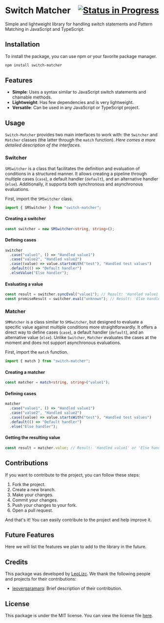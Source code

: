 # Switch Matcher <span style="float:right;">[![Status in Progress](https://img.shields.io/badge/Status-In%20progress-yellow.svg)](https://github.com/LeoLizc/switch-matcher)</span>

Simple and lightweight library for handling switch statements and Pattern Matching in JavaScript and TypeScript.

## Installation

To install the package, you can use npm or your favorite package manager.

```bash
npm install switch-matcher
```

## Features

- **Simple**: Uses a syntax similar to JavaScript switch statements and chainable methods.
- **Lightweight**: Has few dependencies and is very lightweight.
- **Versatile**: Can be used in any JavaScript or TypeScript project.

## Usage

`Switch-Matcher` provides two main interfaces to work with: the `Switcher` and `Matcher` classes (the latter through the `match` function).
_Here comes a more detailed description of the interfaces._

### Switcher

`SMSwitcher` is a class that facilitates the definition and evaluation of conditions in a structured manner. It allows creating a pipeline through multiple cases (`case`), a default handler (`default`), and an alternative handler (`else`). Additionally, it supports both synchronous and asynchronous evaluations.

First, import the `SMSwitcher` class.

```typescript
import { SMSwitcher } from "switch-matcher";
```

#### Creating a switcher

```typescript
const switcher = new SMSwitcher<string, string>();
```

#### Defining cases

```typescript
switcher
  .case("value1", () => "Handled value1")
  .case("value2", "Handled value2")
  .case((value) => value.startsWith("test"), "Handled test values")
  .default(() => "Default handler")
  .elseValue("Else handler");
```

#### Evaluating a value

```typescript
const result = switcher.syncEval("value1"); // Result: 'Handled value1'
const promiseResult = switcher.eval("unknown"); // Result: 'Else handler'
```

### Matcher

`SMMatcher` is a class similar to `SMSwitcher`, but designed to evaluate a specific value against multiple conditions more straightforwardly. It offers a direct way to define cases (`case`), a default handler (`default`), and an alternative value (`else`). Unlike `Switcher`, `Matcher` evaluates the cases at the moment and does not support asynchronous evaluations.

First, import the `match` function.

```typescript
import { match } from "switch-matcher";
```

#### Creating a matcher

```typescript
const matcher = match<string, string>("value1");
```

#### Defining cases

```typescript
matcher
  .case("value1", () => "Handled value1")
  .case("value2", "Handled value2")
  .case((value) => value.startsWith("test"), "Handled test values")
  .default(() => "Default handler")
  .else("Else handler");
```

#### Getting the resulting value

```typescript
const result = matcher.value; // Result: 'Handled value1' or 'Else handler' if no matches
```

## Contributions

If you want to contribute to the project, you can follow these steps:

1. Fork the project.
2. Create a new branch.
3. Make your changes.
4. Commit your changes.
5. Push your changes to your fork.
6. Open a pull request.

And that's it! You can easily contribute to the project and help improve it.

## Future Features

Here we will list the features we plan to add to the library in the future.

## Credits

This package was developed by [LeoLizc](https://github.com/LeoLizc). We thank the following people and projects for their contributions:

- [leovergaramarq](https://github.com/leovergaramarq): Brief description of their contribution.

## License

This package is under the MIT license. You can view the license file [here](LICENSE).
